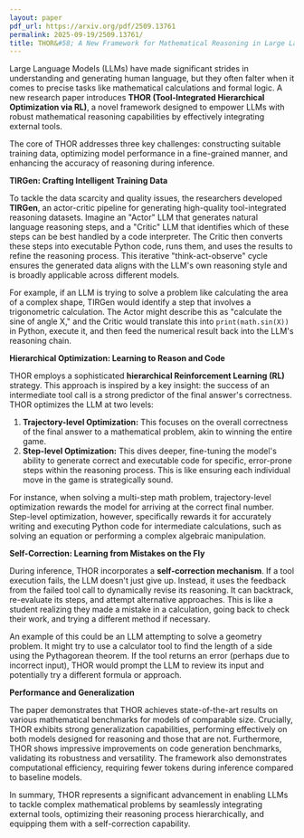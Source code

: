 ```yaml
---
layout: paper
pdf_url: https://arxiv.org/pdf/2509.13761
permalink: 2025-09-19/2509.13761/
title: THOR&#58; A New Framework for Mathematical Reasoning in Large Language Models
---
```




Large Language Models (LLMs) have made significant strides in understanding and generating human language, but they often falter when it comes to precise tasks like mathematical calculations and formal logic. A new research paper introduces **THOR (Tool-Integrated Hierarchical Optimization via RL)**, a novel framework designed to empower LLMs with robust mathematical reasoning capabilities by effectively integrating external tools.

The core of THOR addresses three key challenges: constructing suitable training data, optimizing model performance in a fine-grained manner, and enhancing the accuracy of reasoning during inference.

**TIRGen: Crafting Intelligent Training Data**

To tackle the data scarcity and quality issues, the researchers developed **TIRGen**, an actor-critic pipeline for generating high-quality tool-integrated reasoning datasets. Imagine an "Actor" LLM that generates natural language reasoning steps, and a "Critic" LLM that identifies which of these steps can be best handled by a code interpreter. The Critic then converts these steps into executable Python code, runs them, and uses the results to refine the reasoning process. This iterative "think-act-observe" cycle ensures the generated data aligns with the LLM's own reasoning style and is broadly applicable across different models.

For example, if an LLM is trying to solve a problem like calculating the area of a complex shape, TIRGen would identify a step that involves a trigonometric calculation. The Actor might describe this as "calculate the sine of angle X," and the Critic would translate this into `print(math.sin(X))` in Python, execute it, and then feed the numerical result back into the LLM's reasoning chain.

**Hierarchical Optimization: Learning to Reason and Code**

THOR employs a sophisticated **hierarchical Reinforcement Learning (RL)** strategy. This approach is inspired by a key insight: the success of an intermediate tool call is a strong predictor of the final answer's correctness. THOR optimizes the LLM at two levels:

1.  **Trajectory-level Optimization:** This focuses on the overall correctness of the final answer to a mathematical problem, akin to winning the entire game.
2.  **Step-level Optimization:** This dives deeper, fine-tuning the model's ability to generate correct and executable code for specific, error-prone steps within the reasoning process. This is like ensuring each individual move in the game is strategically sound.

For instance, when solving a multi-step math problem, trajectory-level optimization rewards the model for arriving at the correct final number. Step-level optimization, however, specifically rewards it for accurately writing and executing Python code for intermediate calculations, such as solving an equation or performing a complex algebraic manipulation.

**Self-Correction: Learning from Mistakes on the Fly**

During inference, THOR incorporates a **self-correction mechanism**. If a tool execution fails, the LLM doesn't just give up. Instead, it uses the feedback from the failed tool call to dynamically revise its reasoning. It can backtrack, re-evaluate its steps, and attempt alternative approaches. This is like a student realizing they made a mistake in a calculation, going back to check their work, and trying a different method if necessary.

An example of this could be an LLM attempting to solve a geometry problem. It might try to use a calculator tool to find the length of a side using the Pythagorean theorem. If the tool returns an error (perhaps due to incorrect input), THOR would prompt the LLM to review its input and potentially try a different formula or approach.

**Performance and Generalization**

The paper demonstrates that THOR achieves state-of-the-art results on various mathematical benchmarks for models of comparable size. Crucially, THOR exhibits strong generalization capabilities, performing effectively on both models designed for reasoning and those that are not. Furthermore, THOR shows impressive improvements on code generation benchmarks, validating its robustness and versatility. The framework also demonstrates computational efficiency, requiring fewer tokens during inference compared to baseline models.

In summary, THOR represents a significant advancement in enabling LLMs to tackle complex mathematical problems by seamlessly integrating external tools, optimizing their reasoning process hierarchically, and equipping them with a self-correction capability.